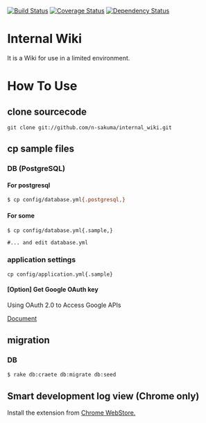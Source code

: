 [![Build Status](https://travis-ci.org/n-sakuma/internal_wiki.png)](https://travis-ci.org/n-sakuma/internal_wiki)
[![Coverage Status](https://coveralls.io/repos/n-sakuma/internal_wiki/badge.png?branch=develop)](https://coveralls.io/r/n-sakuma/internal_wiki?branch=develop)
[![Dependency Status](https://gemnasium.com/n-sakuma/internal_wiki.png)](https://gemnasium.com/n-sakuma/internal_wiki)

# Internal Wiki

It is a Wiki for use in a limited environment.


# How To Use

## clone sourcecode

```
git clone git://github.com/n-sakuma/internal_wiki.git
```

## cp sample files

### DB (PostgreSQL)

#### For postgresql

```bash
$ cp config/database.yml{.postgresql,}
```

#### For some

```
$ cp config/database.yml{.sample,}

#... and edit database.yml
```

### application settings

```
cp config/application.yml{.sample}
```

#### [Option] Get Google OAuth key

Using OAuth 2.0 to Access Google APIs

[Document](https://developers.google.com/accounts/docs/OAuth2)


## migration

### DB

```bash
$ rake db:craete db:migrate db:seed
```



## Smart development log view (Chrome only)

Install the extension from [Chrome WebStore.](https://chrome.google.com/webstore/detail/railspanel/gjpfobpafnhjhbajcjgccbbdofdckggg)
